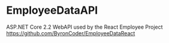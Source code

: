 # EmployeeDataAPI
ASP.NET Core 2.2 WebAPI used by the React Employee Project https://github.com/ByronCoder/EmployeeDataReact




